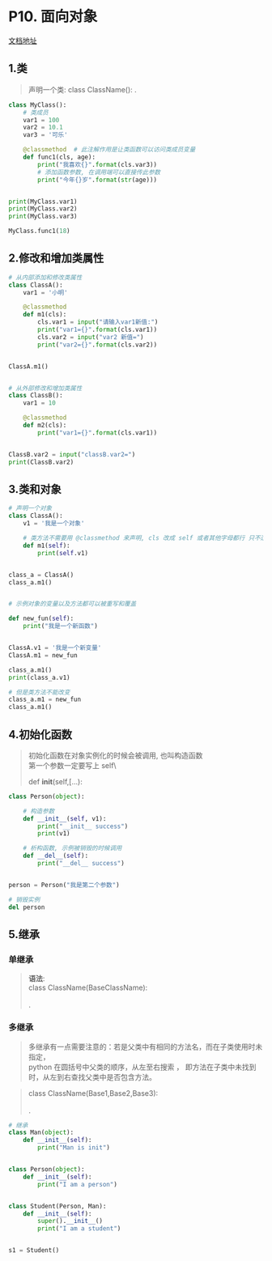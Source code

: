 # P10. 面向对象

[文档地址](https://github.com/walter201230/Python/blob/master/Article/PythonBasis/python8/2.md)

## 1.类
> 声明一个类:
> class ClassName():
>     <statement-1>
>     .
>     <statement-N>

```python
class MyClass():
    # 类成员
    var1 = 100
    var2 = 10.1
    var3 = '可乐'

    @classmethod  # 此注解作用是让类函数可以访问类成员变量
    def func1(cls, age):
        print("我喜欢{}".format(cls.var3))
        # 添加函数参数, 在调用端可以直接传此参数
        print("今年{}岁".format(str(age)))


print(MyClass.var1)
print(MyClass.var2)
print(MyClass.var3)

MyClass.func1(18)
```
## 2.修改和增加类属性

```python
# 从内部添加和修改类属性
class ClassA():
    var1 = '小明'

    @classmethod
    def m1(cls):
        cls.var1 = input("请输入var1新值:")
        print("var1={}".format(cls.var1))
        cls.var2 = input("var2 新值=")
        print("var2={}".format(cls.var2))


ClassA.m1()


# 从外部修改和增加类属性
class ClassB():
    var1 = 10

    @classmethod
    def m2(cls):
        print("var1={}".format(cls.var1))


ClassB.var2 = input("classB.var2=")
print(ClassB.var2)
```

## 3.类和对象

```python
# 声明一个对象
class ClassA():
    v1 = '我是一个对象'

    # 类方法不需要用 @classmethod 来声明, cls 改成 self 或者其他字母都行 只不过 cls 和 self 都是编程习惯, self 是所有类方法位于首位、默认的特殊参数。
    def m1(self):
        print(self.v1)


class_a = ClassA()
class_a.m1()


# 示例对象的变量以及方法都可以被重写和覆盖

def new_fun(self):
    print("我是一个新函数")


ClassA.v1 = '我是一个新变量'
ClassA.m1 = new_fun

class_a.m1()
print(class_a.v1)

# 但是类方法不能改变
class_a.m1 = new_fun
class_a.m1()
```

## 4.初始化函数

> 初始化函数在对象实例化的时候会被调用, 也叫构造函数\
> 第一个参数一定要写上 self\
> 
> def __init__(self,[...):

```python
class Person(object):

    # 构造参数
    def __init__(self, v1):
        print("__init__ success")
        print(v1)

    # 析构函数, 示例被销毁的时候调用
    def __del__(self):
        print("__del__ success")


person = Person("我是第二个参数")

# 销毁实例
del person
```

## 5.继承

### 单继承

> **语法**:  
> class ClassName(BaseClassName):  
>     <statement-1>  
>     .  
>     <statement-N>  

### 多继承
> 多继承有一点需要注意的：若是父类中有相同的方法名，而在子类使用时未指定，  
> python 在圆括号中父类的顺序，从左至右搜索 ， 即方法在子类中未找到时，从左到右查找父类中是否包含方法。

> class ClassName(Base1,Base2,Base3):  
>     <statement-1>  
>     .  
>     <statement-N>  

```python
# 继承
class Man(object):
    def __init__(self):
        print("Man is init")


class Person(object):
    def __init__(self):
        print("I am a person")


class Student(Person, Man):
    def __init__(self):
        super().__init__()
        print("I am a student")


s1 = Student()
```





